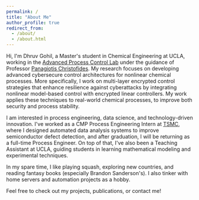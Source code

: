 ```yaml
---
permalink: /
title: "About Me"
author_profile: true
redirect_from: 
  - /about/
  - /about.html
---
```


Hi, I'm Dhruv Gohil, a Master's student in Chemical Engineering at UCLA, working in the [Advanced Process Control Lab](https://pdclab.seas.ucla.edu) under the guidance of Professor [Panagiotis Christofides](https://samueli.ucla.edu/people/panagiotis-christofides/). My research focuses on developing advanced cybersecure control architectures for nonlinear chemical processes. More specifically, I work on multi-layer encrypted control strategies that enhance resilience against cyberattacks by integrating nonlinear model-based control with encrypted linear controllers. My work applies these techniques to real-world chemical processes, to improve both security and process stability.

I am interested in process engineering, data science, and technology-driven innovation. I've worked as a CMP Process Engineering Intern at [TSMC](https://www.tsmc.com/english), where I designed automated data analysis systems to improve semiconductor defect detection, and after graduation, I will be returning as a full-time Process Engineer. On top of that, I've also been a Teaching Assistant at UCLA, guiding students in learning mathematical modeling and experimental techniques.

In my spare time, I like playing squash, exploring new countries, and reading fantasy books (especially Brandon Sanderson's). I also tinker with home servers and automation projects as a hobby.

Feel free to check out my projects, publications, or contact me!
